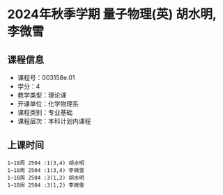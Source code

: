 # 2024年秋季学期 量子物理(英) 胡水明, 李微雪






## 课程信息

- 课程号：003158e.01
- 学分：4
- 教学类型：理论课
- 开课单位：化学物理系
- 课程类别：专业基础
- 课程层次：本科计划内课程

## 上课时间

```
1~18周 2504 :1(3,4) 胡水明
1~18周 2504 :1(3,4) 李微雪
1~18周 2504 :3(1,2) 胡水明
1~18周 2504 :3(1,2) 李微雪
```

